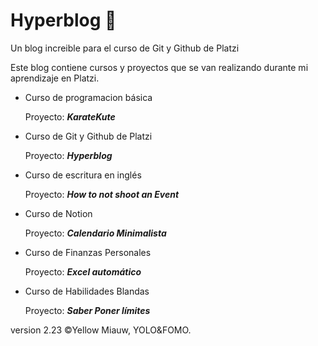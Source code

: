 # Hyperblog 🌃
Un blog increible para el curso de Git y Github de Platzi

Este blog contiene cursos y proyectos que se van realizando durante mi aprendizaje en Platzi.

 -  Curso de programacion básica 
    
     Proyecto: ***KarateKute***

-  Curso de Git y Github de Platzi
	
    Proyecto: ***Hyperblog***

-  Curso de escritura en inglés
	
    Proyecto: ***How to not shoot an Event***

-  Curso de Notion
	
    Proyecto: ***Calendario Minimalista***

- Curso de Finanzas Personales

    Proyecto: ***Excel automático***

-  Curso de Habilidades Blandas
	
    Proyecto: ***Saber Poner límites***

version 2.23 ©Yellow Miauw, YOLO&FOMO.